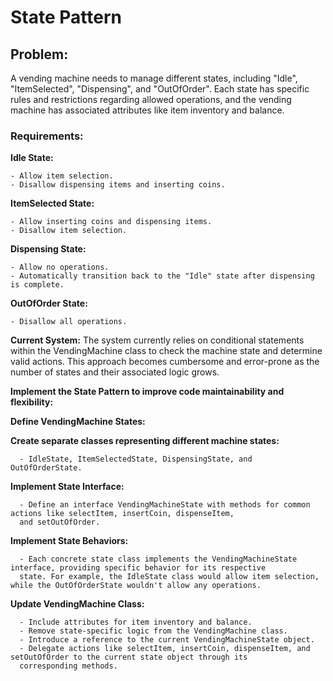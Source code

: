 # State Pattern

## Problem:
A vending machine needs to manage different states, including "Idle", "ItemSelected", "Dispensing", and "OutOfOrder". Each state has specific rules and restrictions regarding allowed operations, and the vending machine has associated attributes like item inventory and balance.



### Requirements:

**Idle State:**

    - Allow item selection.
    - Disallow dispensing items and inserting coins.
  
**ItemSelected State:**

    - Allow inserting coins and dispensing items.
    - Disallow item selection.
    
**Dispensing State:**

    - Allow no operations.
    - Automatically transition back to the "Idle" state after dispensing is complete.
    
**OutOfOrder State:**

    - Disallow all operations.

    
**Current System:** The system currently relies on conditional statements within the VendingMachine class to check the machine state and determine valid actions. This approach becomes cumbersome and error-prone as the number of states and their associated logic grows.

**Implement the State Pattern to improve code maintainability and flexibility:**

**Define VendingMachine States:**

  **Create separate classes representing different machine states:**  
  
      - IdleState, ItemSelectedState, DispensingState, and OutOfOrderState.
  
  **Implement State Interface:** 
    
      - Define an interface VendingMachineState with methods for common actions like selectItem, insertCoin, dispenseItem, 
      and setOutOfOrder.
  
  **Implement State Behaviors:** 
    
      - Each concrete state class implements the VendingMachineState interface, providing specific behavior for its respective 
      state. For example, the IdleState class would allow item selection, while the OutOfOrderState wouldn't allow any operations.
  
  **Update VendingMachine Class:** 
      
      - Include attributes for item inventory and balance.
      - Remove state-specific logic from the VendingMachine class.
      - Introduce a reference to the current VendingMachineState object.
      - Delegate actions like selectItem, insertCoin, dispenseItem, and setOutOfOrder to the current state object through its 
      corresponding methods.

